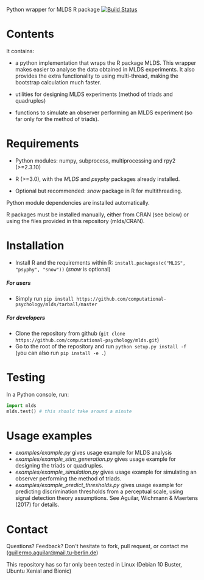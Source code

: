 Python wrapper for MLDS R package 
[![Build Status](https://travis-ci.com/computational-psychology/mlds.svg?branch=master)](https://travis-ci.com/computational-psychology/mlds)

Contents
========

It contains:

- a python implementation that wraps the R package MLDS. This wrapper makes easier to analyse the data obtained in MLDS experiments. It also provides the extra functionality to using multi-thread, making the bootstrap calculation much faster.

- utilities for designing MLDS experiments (method of triads and quadruples)
- functions to simulate an observer performing an MLDS experiment (so far only for the method of triads).


Requirements
============

- Python modules: numpy, subprocess, multiprocessing and rpy2 (>=2.3.10)

- R (>=3.0), with the *MLDS* and *psyphy* packages already installed.
- Optional but recommended: *snow* package in R for multithreading.

Python module dependencies are installed automatically.

R packages must be installed manually, either from CRAN (see below)
or using the files provided in this repository (mlds/CRAN).


Installation
============

- Install R and the requirements within R: `install.packages(c("MLDS", "psyphy", "snow"))` (*snow* is optional)

##### For users
- Simply run `pip install https://github.com/computational-psychology/mlds/tarball/master`

##### For developers
- Clone the repository from github (`git clone https://github.com/computational-psychology/mlds.git`)
- Go to the root of the repository and run `python setup.py install -f` (you can also run `pip install -e .`)


Testing
=======
In a Python console, run:
```python
import mlds
mlds.test() # this should take around a minute
```


Usage examples
==============

- *examples/example.py* gives usage example for MLDS analysis
- *examples/example_stim_generation.py* gives usage example for designing the triads or quadruples.
- *examples/example_simulation.py* gives usage example for simulating an observer performing the method of triads.
- *examples/example_predict_thresholds.py* gives usage example for predicting discrimination thresholds from a perceptual scale, using signal detection theory assumptions. See Aguilar, Wichmann & Maertens (2017) for details.



Contact
=======
Questions? Feedback? Don't hesitate to fork, pull request, or 
contact me (guillermo.aguilar@mail.tu-berlin.de)

This repository has so far only been tested in Linux (Debian 10 Buster, Ubuntu Xenial and Bionic) 


